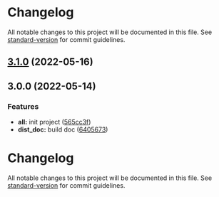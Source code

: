 # Changelog

All notable changes to this project will be documented in this file. See [standard-version](https://github.com/conventional-changelog/standard-version) for commit guidelines.

## [3.1.0](https://github.com/thbgh/thb-components/compare/v3.0.0...v3.1.0) (2022-05-16)

## 3.0.0 (2022-05-14)

### Features

- **all:** init project ([565cc3f](https://github.com/thbgh/thb-components/commit/565cc3fce4409fb35e5633c1b47af260751703a0))
- **dist_doc:** build doc ([6405673](https://github.com/thbgh/thb-components/commit/6405673de475db89f952785fbf4da7c2180aa163))

# Changelog

All notable changes to this project will be documented in this file. See [standard-version](https://github.com/conventional-changelog/standard-version) for commit guidelines.
